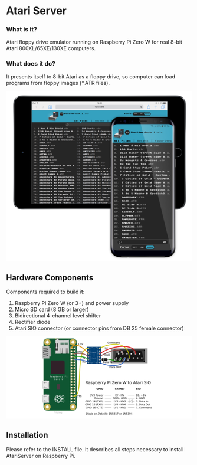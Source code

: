 # Atari Server

### What is it?
Atari floppy drive emulator running on Raspberry Pi Zero W for real 8-bit Atari 800XL/65XE/130XE computers.

### What does it do?
It presents itself to 8-bit Atari as a floppy drive, so computer can load programs from floppy images (*.ATR files).

![Selecting files for Atari to load from smartphone](/doc/images/screenshot.png?raw=true "Selecting files to load.")

## Hardware Components

Components required to build it:
1. Raspberry Pi Zero W (or 3+) and power supply
1. Micro SD card (8 GB or larger)
1. Bidirectional 4-channel level shifter
1. Rectifier diode
1. Atari SIO connector (or connector pins from DB 25 female connector)

![Schematic](/doc/images/breadboard.png?raw=true "Schematic")

## Installation

Please refer to the INSTALL file. It describes all steps necessary to install AtariServer on Raspberry Pi.
